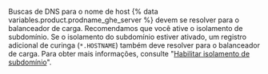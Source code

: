 Buscas de DNS para o nome de host {% data variables.product.prodname_ghe_server %} devem se resolver para o balanceador de carga. Recomendamos que você ative o isolamento de subdomínio. Se o isolamento do subdomínio estiver ativado, um registro adicional de curinga (`*.HOSTNAME`) também deve resolver para o balanceador de carga. Para obter mais informações, consulte "[Habilitar isolamento de subdomínio](/enterprise/admin/guides/installation/enabling-subdomain-isolation/)".
